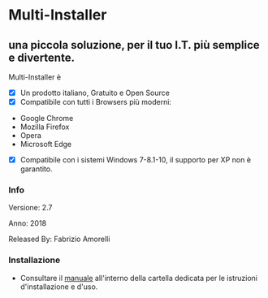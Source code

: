 # Multi-Installer
## una piccola soluzione, per il tuo I.T. più semplice e divertente.

Multi-Installer è 

- [x] Un prodotto italiano, Gratuito e Open Source
- [x] Compatibile con tutti i Browsers più moderni:
- Google Chrome
- Mozilla Firefox
- Opera
- Microsoft Edge
- [x] Compatibile con i sistemi Windows 7-8.1-10, il supporto per XP non è garantito.

### Info

Versione: 2.7

Anno: 2018 

Released By: Fabrizio Amorelli

### Installazione
- Consultare il [manuale](manuali/Installazione_Configurazione_Multinstaller.pdf) all'interno della cartella dedicata per le istruzioni d'installazione e d'uso.

